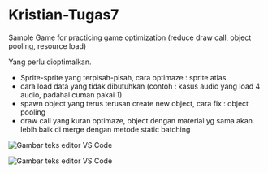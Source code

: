 # Kristian-Tugas7
Sample Game for practicing game optimization (reduce draw call, object pooling, resource load)


Yang perlu dioptimalkan.
* Sprite-sprite yang terpisah-pisah, cara optimaze : sprite atlas
* cara load data yang tidak dibutuhkan (contoh : kasus audio yang load 4 audio, padahal cuman pakai 1)
* spawn object yang terus terusan create new object, cara fix : object pooling
* draw call yang kuran optimaze, object dengan material yg sama akan lebih baik di merge dengan metode static batching

![Gambar teks editor VS Code]([https://www.petanikode.com/img/markdown/markdown-vscode.png](https://github.com/kristianrolando/Kristian-Tugas7/tree/main/Screenshoot/Compare/compare_audio.png))

![Gambar teks editor VS Code]([https://www.petanikode.com/img/markdown/markdown-vscode.png](https://github.com/kristianrolando/Kristian-Tugas7/tree/main/Screenshoot/Compare/compare_statistics.png))
